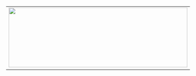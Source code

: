 <table>
    <td align="center">
  <img src="https://github-readme-stats.vercel.app/api?username=Obsidian99&show_icons=true&theme=tokyonight"
       width="490" height="165">
</td>
   <td align="center">
   <img alt="" width="400" src="https://github.com/lowlighter/metrics/blob/examples/metrics.plugin.stargazers.worldmap.svg" alt=""></img>
    <img width="900" height="1" alt="">
</td>

